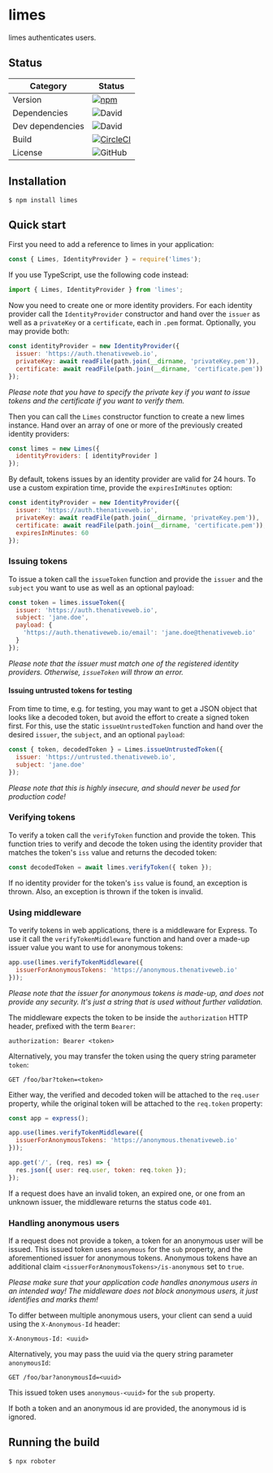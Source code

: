 # limes

limes authenticates users.

## Status

| Category         | Status                                                                                                                                 |
| ---------------- | -------------------------------------------------------------------------------------------------------------------------------------- |
| Version          | [![npm](https://img.shields.io/npm/v/limes)](https://www.npmjs.com/package/limes)                                                      |
| Dependencies     | ![David](https://img.shields.io/david/thenativeweb/limes)                                                                              |
| Dev dependencies | ![David](https://img.shields.io/david/dev/thenativeweb/limes)                                                                          |
| Build            | [![CircleCI](https://img.shields.io/circleci/build/github/thenativeweb/limes)](https://circleci.com/gh/thenativeweb/limes/tree/master) |
| License          | ![GitHub](https://img.shields.io/github/license/thenativeweb/limes)                                                                    |

## Installation

```shell
$ npm install limes
```

## Quick start

First you need to add a reference to limes in your application:

```javascript
const { Limes, IdentityProvider } = require('limes');
```

If you use TypeScript, use the following code instead:

```typescript
import { Limes, IdentityProvider } from 'limes';
```

Now you need to create one or more identity providers. For each identity provider call the `IdentityProvider` constructor and hand over the `issuer` as well as a `privateKey` or a `certificate`, each in `.pem` format. Optionally, you may provide both:

```javascript
const identityProvider = new IdentityProvider({
  issuer: 'https://auth.thenativeweb.io',
  privateKey: await readFile(path.join(__dirname, 'privateKey.pem')),
  certificate: await readFile(path.join(__dirname, 'certificate.pem'))
});
```

_Please note that you have to specify the private key if you want to issue tokens and the certificate if you want to verify them._

Then you can call the `Limes` constructor function to create a new limes instance. Hand over an array of one or more of the previously created identity providers:

```javascript
const limes = new Limes({
  identityProviders: [ identityProvider ]
});
```

By default, tokens issues by an identity provider are valid for 24 hours. To use a custom expiration time, provide the `expiresInMinutes` option:

```javascript
const identityProvider = new IdentityProvider({
  issuer: 'https://auth.thenativeweb.io',
  privateKey: await readFile(path.join(__dirname, 'privateKey.pem')),
  certificate: await readFile(path.join(__dirname, 'certificate.pem')),
  expiresInMinutes: 60
});
```

### Issuing tokens

To issue a token call the `issueToken` function and provide the `issuer` and the `subject` you want to use as well as an optional payload:

```javascript
const token = limes.issueToken({
  issuer: 'https://auth.thenativeweb.io',
  subject: 'jane.doe',
  payload: {
    'https://auth.thenativeweb.io/email': 'jane.doe@thenativeweb.io'
  }
});
```

_Please note that the issuer must match one of the registered identity providers. Otherwise, `issueToken` will throw an error._

#### Issuing untrusted tokens for testing

From time to time, e.g. for testing, you may want to get a JSON object that looks like a decoded token, but avoid the effort to create a signed token first. For this, use the static `issueUntrustedToken` function and hand over the desired `issuer`, the `subject`, and an optional `payload`:

```javascript
const { token, decodedToken } = Limes.issueUntrustedToken({
  issuer: 'https://untrusted.thenativeweb.io',
  subject: 'jane.doe'
});
```

_Please note that this is highly insecure, and should never be used for production code!_

### Verifying tokens

To verify a token call the `verifyToken` function and provide the token. This function tries to verify and decode the token using the identity provider that matches the token's `iss` value and returns the decoded token:

```javascript
const decodedToken = await limes.verifyToken({ token });
```

If no identity provider for the token's `iss` value is found, an exception is thrown. Also, an exception is thrown if the token is invalid.

### Using middleware

To verify tokens in web applications, there is a middleware for Express. To use it call the `verifyTokenMiddleware` function and hand over a made-up issuer value you want to use for anonymous tokens:

```javascript
app.use(limes.verifyTokenMiddleware({
  issuerForAnonymousTokens: 'https://anonymous.thenativeweb.io'
}));
```

_Please note that the issuer for anonymous tokens is made-up, and does not provide any security. It's just a string that is used without further validation._

The middleware expects the token to be inside the `authorization` HTTP header, prefixed with the term `Bearer`:

    authorization: Bearer <token>

Alternatively, you may transfer the token using the query string parameter `token`:

    GET /foo/bar?token=<token>

Either way, the verified and decoded token will be attached to the `req.user` property, while the original token will be attached to the `req.token` property:

```javascript
const app = express();

app.use(limes.verifyTokenMiddleware({
  issuerForAnonymousTokens: 'https://anonymous.thenativeweb.io'
}));

app.get('/', (req, res) => {
  res.json({ user: req.user, token: req.token });
});
```

If a request does have an invalid token, an expired one, or one from an unknown issuer, the middleware returns the status code `401`.

### Handling anonymous users

If a request does not provide a token, a token for an anonymous user will be issued. This issued token uses `anonymous` for the `sub` property, and the aforementioned issuer for anonymous tokens. Anonymous tokens have an additional claim `<issuerForAnonymousTokens>/is-anonymous` set to `true`.

_Please make sure that your application code handles anonymous users in an intended way! The middleware does not block anonymous users, it just identifies and marks them!_

To differ between multiple anonymous users, your client can send a uuid using the `X-Anonymous-Id` header:

```
X-Anonymous-Id: <uuid>
```

Alternatively, you may pass the uuid via the query string parameter `anonymousId`:

```
GET /foo/bar?anonymousId=<uuid>
```

This issued token uses `anonymous-<uuid>` for the `sub` property.

If both a token and an anonymous id are provided, the anonymous id is ignored.

## Running the build

```shell
$ npx roboter
```

